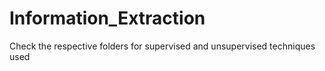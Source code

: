 # Information_Extraction

Check the respective folders for supervised and unsupervised techniques used
